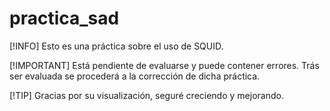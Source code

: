 # practica_sad
[!INFO]
Esto es una práctica sobre el uso de SQUID.

[!IMPORTANT]
Está pendiente de evaluarse y puede contener errores. Trás ser evaluada se procederá a la corrección de dicha práctica.

[!TIP]
Gracias por su visualización, seguré creciendo y mejorando.
